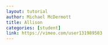 ```yaml
---
layout: tutorial
author: Michael McDermott
title: Allison
categories: [student]
link: https://vimeo.com/user131989503
---
```

